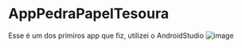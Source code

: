 # AppPedraPapelTesoura
Esse é um dos primiros app que fiz, utilizei o AndroidStudio 
![image](https://user-images.githubusercontent.com/72282924/110396589-09325f80-804f-11eb-9fb7-5437ec1d8f17.png)
